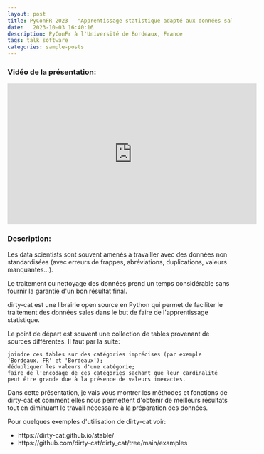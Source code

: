 ```yaml
---
layout: post
title: PyConFR 2023 - "Apprentissage statistique adapté aux données sales avec dirty-cat"
date:   2023-10-03 16:40:16
description: PyConFr à l'Université de Bordeaux, France
tags: talk software
categories: sample-posts
---
```


### Vidéo de la présentation:

<iframe width="560" height="315" src="https://dl.afpy.org/pycon-fr-23//Jovan%20Stojanovic%20-%20Apprentissage%20statistique%20adapt%C3%A9%20aux%20donn%C3%A9es%20sales%20avec%20dirty-cat.mp4" title="YouTube video player" frameborder="0" allow="accelerometer; autoplay; clipboard-write; encrypted-media; gyroscope; picture-in-picture; web-share" allowfullscreen></iframe>

### Description:

Les data scientists sont souvent amenés à travailler avec des données non standardisées (avec erreurs de frappes, abréviations, duplications, valeurs manquantes...).

Le traitement ou nettoyage des données prend un temps considérable sans fournir la garantie d'un bon résultat final.

dirty-cat est une librairie open source en Python qui permet de faciliter le traitement des données sales dans le but de faire de l'apprentissage statistique.

Le point de départ est souvent une collection de tables provenant de sources différentes. Il faut par la suite:

    joindre ces tables sur des catégories imprécises (par exemple 'Bordeaux, FR' et 'Bordeaux');
    dédupliquer les valeurs d'une catégorie;
    faire de l'encodage de ces catégories sachant que leur cardinalité peut être grande due à la présence de valeurs inexactes.

Dans cette présentation, je vais vous montrer les méthodes et fonctions de dirty-cat et comment elles nous permettent d'obtenir de meilleurs résultats tout en diminuant le travail nécessaire à la préparation des données.

Pour quelques exemples d'utilisation de dirty-cat voir:
<ul>
    <li>https://dirty-cat.github.io/stable/</li>
    <li>https://github.com/dirty-cat/dirty_cat/tree/main/examples</li>
</ul>
